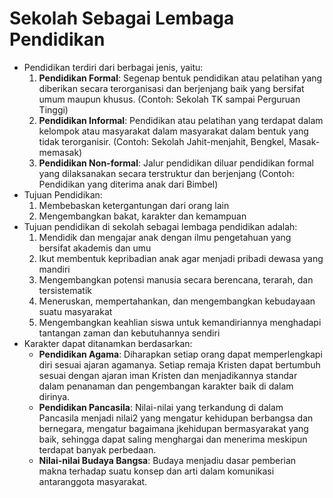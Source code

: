# Sekolah Sebagai Lembaga Pendidikan

- Pendidikan terdiri dari berbagai jenis, yaitu:
    1. **Pendidikan Formal**: Segenap bentuk pendidikan atau pelatihan yang diberikan secara terorganisasi dan berjenjang baik yang bersifat umum maupun khusus. (Contoh: Sekolah TK sampai Perguruan Tinggi)
    2. **Pendidikan Informal**: Pendidikan atau pelatihan yang terdapat dalam kelompok atau masyarakat dalam masyarakat dalam bentuk yang tidak terorganisir. (Contoh: Sekolah Jahit-menjahit, Bengkel, Masak-memasak)
    3. **Pendidikan Non-formal**: Jalur pendidikan diluar pendidikan formal yang dilaksanakan secara terstruktur dan berjenjang (Contoh: Pendidikan yang diterima anak dari Bimbel)
- Tujuan Pendidikan:
    1. Membebaskan ketergantungan dari orang lain
    2. Mengembangkan bakat, karakter dan kemampuan
-  Tujuan pendidikan di sekolah sebagai lembaga pendidikan adalah:
    1. Mendidik dan mengajar anak dengan ilmu pengetahuan yang bersifat akademis dan umu
    2. Ikut membentuk kepribadian anak agar menjadi pribadi dewasa yang mandiri
    3. Mengembangkan potensi manusia secara berencana, terarah, dan tersistematik
    4. Meneruskan, mempertahankan, dan mengembangkan kebudayaan suatu masyarakat
    5. Mengembangkan keahlian siswa untuk kemandiriannya menghadapi tantangan zaman dan kebutuhannya sendiri
- Karakter dapat ditanamkan berdasarkan:
    - **Pendidikan Agama**: Diharapkan setiap orang dapat memperlengkapi diri sesuai ajaran agamanya. Setiap remaja Kristen dapat bertumbuh sesuai dengan ajaran iman Kristen dan menjadikannya standar dalam penanaman dan pengembangan karakter baik di dalam dirinya.
    - **Pendidikan Pancasila**: Nilai-nilai yang terkandung di dalam Pancasila menjadi nilai2 yang mengatur kehidupan berbangsa dan bernegara, mengatur bagaimana jkehidupan bermasyarakat yang baik, sehingga dapat saling menghargai dan menerima meskipun terdapat banyak perbedaan.
    - **Nilai-nilai Budaya Bangsa**: Budaya menjadiu dasar pemberian makna terhadap suatu konsep dan arti dalam komunikasi antaranggota masyarakat.